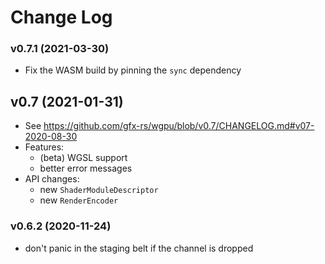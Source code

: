 # Change Log

### v0.7.1 (2021-03-30)
- Fix the WASM build by pinning the `sync` dependency

## v0.7 (2021-01-31)
- See https://github.com/gfx-rs/wgpu/blob/v0.7/CHANGELOG.md#v07-2020-08-30
- Features:
	- (beta) WGSL support
	- better error messages
- API changes:
	- new `ShaderModuleDescriptor`
	- new `RenderEncoder`

### v0.6.2 (2020-11-24)
- don't panic in the staging belt if the channel is dropped
